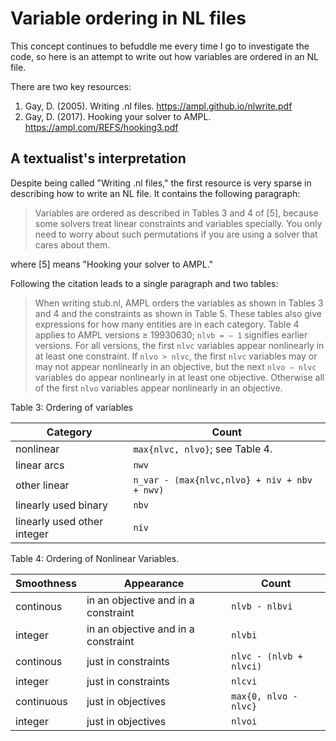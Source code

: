 # Variable ordering in NL files

This concept continues to befuddle me every time I go to investigate the code,
so here is an attempt to write out how variables are ordered in an NL file.

There are two key resources:

 1. Gay, D. (2005). Writing .nl files. https://ampl.github.io/nlwrite.pdf
 2. Gay, D. (2017). Hooking your solver to AMPL. https://ampl.com/REFS/hooking3.pdf

## A textualist's interpretation

Despite being called "Writing .nl files," the first resource is very sparse in
describing how to write an NL file. It contains the following paragraph:

> Variables are ordered as described in Tables 3 and 4 of [5], because some
> solvers treat linear constraints and variables specially. You only need to
> worry about such permutations if you are using a solver that cares about them.

where [5] means "Hooking your solver to AMPL."

Following the citation leads to a single paragraph and two tables:

> When writing stub.nl, AMPL orders the variables as shown in Tables 3 and 4 and
> the constraints as shown in Table 5. These tables also give expressions for
> how many entities are in each category. Table 4 applies to AMPL versions ≥
> 19930630; `nlvb = – 1` signifies earlier versions. For all versions, the first
> `nlvc` variables appear nonlinearly in at least one constraint. If
> `nlvo > nlvc`, the first `nlvc` variables may or may not appear nonlinearly in
> an objective, but the next `nlvo – nlvc` variables do appear nonlinearly in at
> least one objective. Otherwise all of the first `nlvo` variables appear
> nonlinearly in an objective.

Table 3: Ordering of variables

| Category                    | Count                                       |
| --------------------------- | ------------------------------------------- |
| nonlinear                   | `max{nlvc, nlvo}`; see Table 4.             |
| linear arcs                 | `nwv`                                       |
| other linear                | `n_var - (max{nlvc,nlvo} + niv + nbv + nwv)`|
| linearly used binary        | `nbv`                                       |
| linearly used other integer | `niv`                                       |

Table 4: Ordering of Nonlinear Variables.

| Smoothness | Appearance           | Count                         |
| ---------- | -------------------- | ------------------------------|
| continous  | in an objective and in a constraint | `nlvb - nlbvi` |
| integer    | in an objective and in a constraint | `nlvbi`        |
| continous  | just in constraints  | `nlvc - (nlvb + nlvci)`       |
| integer    | just in constraints  | `nlcvi`                       |
| continuous | just in objectives   | `max{0, nlvo - nlvc}`         |
| integer    | just in objectives   | `nlvoi`                       |
